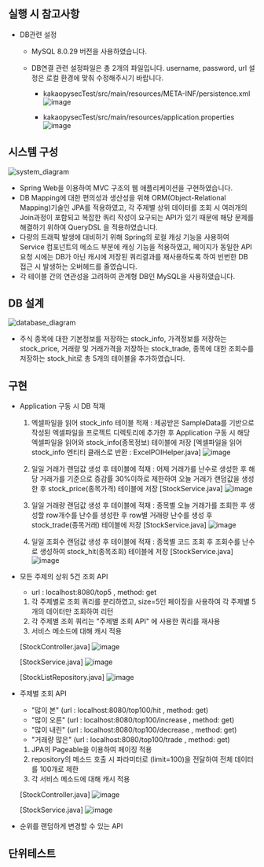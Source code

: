 
## 실행 시 참고사항
- DB관련 설정 
  - MySQL 8.0.29 버전을 사용하였습니다.
  - DB연결 관련 설정파일은 총 2개의 파일입니다. username, password, url 설정은 로컬 환경에 맞춰 수정해주시기 바랍니다.

    - kakaopysecTest/src/main/resources/META-INF/persistence.xml
      ![image](https://user-images.githubusercontent.com/20436113/192613621-20e564a7-f0be-48cb-8ef7-ac1749ad503a.png)

    - kakaopysecTest/src/main/resources/application.properties
      ![image](https://user-images.githubusercontent.com/20436113/192613947-457c64fc-8153-43ac-85ff-1d52b5e0be22.png)



## 시스템 구성
![system_diagram](https://user-images.githubusercontent.com/20436113/192609113-100d1a42-d9f2-4e97-8909-5bb2baeb1176.png)

- Spring Web을 이용하여 MVC 구조의 웹 애플리케이션을 구현하였습니다.
- DB Mapping에 대한 편의성과 생산성을 위해 ORM(Object-Relational Mapping)기술인 JPA를 적용하였고, 각 주제별 상위 데이터를 조회 시 여러개의 Join과정이 포함되고 복잡한 쿼리 작성이 요구되는 API가 있기 때문에 해당 문제를 해결하기 위하여 QueryDSL 을 적용하였습니다.
- 다량의 트래픽 발생에 대비하기 위해 Spring의 로컬 캐싱 기능을 사용하여 Service 컴포넌트의 메소드 부분에 캐싱 기능을 적용하였고, 페이지가 동일한 API 요청 시에는 DB가 아닌 캐시에 저장된 쿼리결과를 재사용하도록 하여 빈번한 DB 접근 시 발생하는 오버헤드를 줄였습니다.
- 각 테이블 간의 연관성을 고려하여 관계형 DB인 MySQL을 사용하였습니다.



## DB 설계
![database_diagram](https://user-images.githubusercontent.com/20436113/192611180-9da12c68-6820-4ad3-b808-0da644391342.png)

- 주식 종목에 대한 기본정보를 저장하는 stock_info, 가격정보를 저장하는 stock_price, 거래량 및 거래가격을 저장하는 stock_trade, 종목에 대한 조회수를 저장하는 stock_hit로 총 5개의 테이블을 추가하였습니다.



## 구현
- Application 구동 시 DB 적재
  1. 엑셀파일을 읽어 stock_info 테이블 적재 : 제공받은 SampleData를 기반으로 작성된 엑셀파일을 프로젝트 디렉토리에 추가한 후 Application 구동 시 해당 엑셀파일을 읽어와 stock_info(종목정보) 테이블에 저장
    [엑셀파일을 읽어 stock_info 엔티티 클래스로 반환 : ExcelPOIHelper.java]
    ![image](https://user-images.githubusercontent.com/20436113/192616095-dba83443-39e3-455b-85cf-4f0851287d9d.png)

  2. 일일 거래가 랜덤값 생성 후 테이블에 적재 : 어제 거래가를 난수로 생성한 후 해당 거래가를 기준으로 증감률 30%이하로 제한하여 오늘 거래가 랜덤값을 생성한 후 stock_price(종목가격) 테이블에 저장
    [StockService.java]
    ![image](https://user-images.githubusercontent.com/20436113/192618351-d3eaf13e-331a-458f-8bfe-03e5aa11e28d.png)

  3. 일일 거래량 랜덤값 생성 후 테이블에 적재 : 종목별 오늘 거래가를 조회한 후 생성할 row개수를 난수를 생성한 후 row별 거래량 난수를 생성 후 stock_trade(종목거래) 테이블에 저장
    [StockService.java]
    ![image](https://user-images.githubusercontent.com/20436113/192619248-61667fd5-24af-4680-8476-57a5d526f938.png)

  4. 일일 조회수 랜덤값 생성 후 테이블에 적재 : 종목별 코드 조회 후 조회수를 난수로 생성하여 stock_hit(종목조회) 테이블에 저장
    [StockService.java]
    ![image](https://user-images.githubusercontent.com/20436113/192619692-11f5e278-d9cc-4439-8fa8-cfcc4ca0e84d.png)

- 모든 주제의 상위 5건 조회 API
  - url : localhost:8080/top5 , method: get
   1. 각 주제별로 조회 쿼리를 분리하였고, size=5인 페이징을 사용하여 각 주제별 5개의 데이터만 조회하여 리턴
   2. 각 주제별 조회 쿼리는 "주제별 조회 API" 에 사용한 쿼리를 재사용
   3. 서비스 메소드에 대해 캐시 적용
   
     [StockController.java]
     ![image](https://user-images.githubusercontent.com/20436113/192621415-d52ade03-387e-454d-a255-4c61b426a582.png)

     [StockService.java]
     ![image](https://user-images.githubusercontent.com/20436113/192621532-abd97c44-7bcc-4ae3-8d40-0cbff6fda35a.png)

     [StockListRepository.java]
     ![image](https://user-images.githubusercontent.com/20436113/192621688-451ab518-d9d1-44b4-b14d-266529ade480.png)



- 주제별 조회 API
  - "많이 본" (url : localhost:8080/top100/hit , method: get)
  - "많이 오른" (url : localhost:8080/top100/increase , method: get)
  - "많이 내린" (url : localhost:8080/top100/decrease , method: get)
  - "거래량 많은" (url : localhost:8080/top100/trade , method: get)
  1. JPA의 Pageable을 이용하여 페이징 적용
  2. repository의 메소드 호출 시 파라미터로 (limit=100)을 전달하여 전체 데이터를 100개로 제한
  3. 각 서비스 메소드에 대해 캐시 적용
  
    [StockController.java]
    ![image](https://user-images.githubusercontent.com/20436113/192623030-f123d851-996b-4592-aba9-60278eb55014.png)

    [StockService.java]
    ![image](https://user-images.githubusercontent.com/20436113/192623159-00248b43-eb45-4ae6-83cf-045194864ca4.png)


- 순위를 랜덤하게 변경할 수 있는 API
  

## 단위테스트






